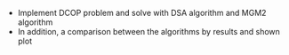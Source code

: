 
- Implement DCOP problem and solve with DSA algorithm and MGM2 algorithm
- In addition, a comparison between the algorithms by results and shown plot

